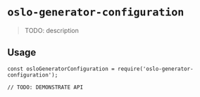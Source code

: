 # `oslo-generator-configuration`

> TODO: description

## Usage

```
const osloGeneratorConfiguration = require('oslo-generator-configuration');

// TODO: DEMONSTRATE API
```
